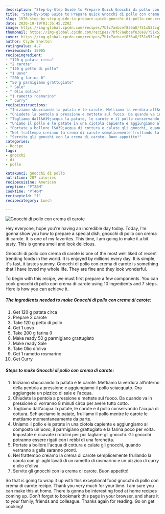 ```yaml
---
description: "Step-by-Step Guide to Prepare Quick Gnocchi di pollo con crema di carote"
title: "Step-by-Step Guide to Prepare Quick Gnocchi di pollo con crema di carote"
slug: 1576-step-by-step-guide-to-prepare-quick-gnocchi-di-pollo-con-crema-di-carote
date: 2020-10-19T01:36:45.220Z
image: https://img-global.cpcdn.com/recipes/7bfc7aebcef836a8/751x532cq70/gnocchi-di-pollo-con-crema-di-carote-recipe-main-photo.jpg
thumbnail: https://img-global.cpcdn.com/recipes/7bfc7aebcef836a8/751x532cq70/gnocchi-di-pollo-con-crema-di-carote-recipe-main-photo.jpg
cover: https://img-global.cpcdn.com/recipes/7bfc7aebcef836a8/751x532cq70/gnocchi-di-pollo-con-crema-di-carote-recipe-main-photo.jpg
author: Clyde Shelton
ratingvalue: 4.7
reviewcount: 18905
recipeingredient:
- "120 g patata circa"
- "2 carote"
- "120 g petto di pollo"
- "1 uovo"
- "200 g farina 0"
- "50 g parmigiano grattugiato"
- " Sale"
- " Olio doliva"
- "1 rametto rosmarino"
- " Curry"
recipeinstructions:
- "Iniziamo sbucciando la patata e le carote. Mettiamo la verdura all&#39;interno della pentola a pressione e aggiungiamo il pollo sciacquato. Ora aggiungete un pizzico di sale e l&#39;acqua."
- "Chiudete la pentola a pressione e mettete sul fuoco. Da quando va in pressione ci vorranno 8 minuti circa per avere tutto cotto."
- "Togliamo dall&#39;acqua la patate, le carote e il pollo conservando l&#39;acqua di cottura. Schiacciamo le patate, frulliamo il pollo mentre le carote le mettiamo momentaneamente da parte."
- "Uniamo il pollo e le patate in una ciotola capiente e aggiungiamo al composto un&#39;uovo, il parmigiano grattugiato e la farina poco per volta. Impastate e ricavate i rotolini per poi tagliare gli gnocchi. Gli gnocchi potranno essere rigati con i rebbi di una forchetta."
- "Portate a bollore l&#39;acqua di cottura e calate gli gnocchi, quando verranno a galla saranno pronti."
- "Nel frattempo creiamo la crema di carote semplicemente frullando la carota con gli aghi lavati di un rametto di rosmarino e un pizzico di curry e olio d&#39;oliva."
- "Servite gli gnocchi con la crema di carote. Buon appetito!"
categories:
- Recipe
tags:
- gnocchi
- di
- pollo

katakunci: gnocchi di pollo 
nutrition: 207 calories
recipecuisine: American
preptime: "PT28M"
cooktime: "PT46M"
recipeyield: "1"
recipecategory: Lunch

---
```



![Gnocchi di pollo con crema di carote](https://img-global.cpcdn.com/recipes/7bfc7aebcef836a8/751x532cq70/gnocchi-di-pollo-con-crema-di-carote-recipe-main-photo.jpg)

Hey everyone, hope you're having an incredible day today. Today, I'm gonna show you how to prepare a special dish, gnocchi di pollo con crema di carote. It is one of my favorites. This time, I am going to make it a bit tasty. This is gonna smell and look delicious.

Gnocchi di pollo con crema di carote is one of the most well liked of recent trending foods in the world. It is enjoyed by millions every day. It is simple, it's fast, it tastes yummy. Gnocchi di pollo con crema di carote is something that I have loved my whole life. They are fine and they look wonderful.




To begin with this recipe, we must first prepare a few components. You can cook gnocchi di pollo con crema di carote using 10 ingredients and 7 steps. Here is how you can achieve it.

<!--inarticleads1-->

##### The ingredients needed to make Gnocchi di pollo con crema di carote:

1. Get 120 g patata circa
1. Prepare 2 carote
1. Take 120 g petto di pollo
1. Get 1 uovo
1. Take 200 g farina 0
1. Make ready 50 g parmigiano grattugiato
1. Make ready  Sale
1. Take  Olio d&#39;oliva
1. Get 1 rametto rosmarino
1. Get  Curry




<!--inarticleads2-->

##### Steps to make Gnocchi di pollo con crema di carote:

1. Iniziamo sbucciando la patata e le carote. Mettiamo la verdura all&#39;interno della pentola a pressione e aggiungiamo il pollo sciacquato. Ora aggiungete un pizzico di sale e l&#39;acqua.
1. Chiudete la pentola a pressione e mettete sul fuoco. Da quando va in pressione ci vorranno 8 minuti circa per avere tutto cotto.
1. Togliamo dall&#39;acqua la patate, le carote e il pollo conservando l&#39;acqua di cottura. Schiacciamo le patate, frulliamo il pollo mentre le carote le mettiamo momentaneamente da parte.
1. Uniamo il pollo e le patate in una ciotola capiente e aggiungiamo al composto un&#39;uovo, il parmigiano grattugiato e la farina poco per volta. Impastate e ricavate i rotolini per poi tagliare gli gnocchi. Gli gnocchi potranno essere rigati con i rebbi di una forchetta.
1. Portate a bollore l&#39;acqua di cottura e calate gli gnocchi, quando verranno a galla saranno pronti.
1. Nel frattempo creiamo la crema di carote semplicemente frullando la carota con gli aghi lavati di un rametto di rosmarino e un pizzico di curry e olio d&#39;oliva.
1. Servite gli gnocchi con la crema di carote. Buon appetito!




So that is going to wrap it up with this exceptional food gnocchi di pollo con crema di carote recipe. Thank you very much for your time. I am sure you can make this at home. There is gonna be interesting food at home recipes coming up. Don't forget to bookmark this page in your browser, and share it to your family, friends and colleague. Thanks again for reading. Go on get cooking!
